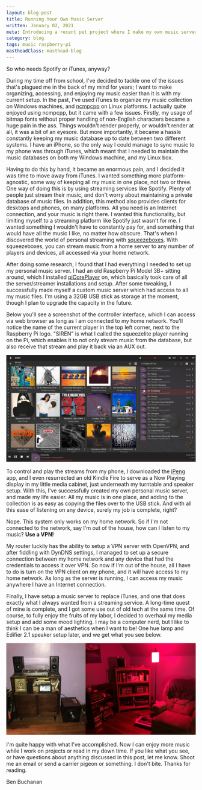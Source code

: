 ```yaml
---
layout: blog-post
title: Running Your Own Music Server
written: January 02, 2021
meta: Introducing a recent pet project where I make my own music server.
category: blog
tags: music raspberry-pi
mastheadClass: masthead-blog
---
```


So who needs Spotify or iTunes, anyway?

During my time off from school, I've decided to tackle one of the issues that's plagued me in the back of my mind for years; I want to make organizing, accessing, and enjoying my music easier than it is with my current setup. In the past, I've used iTunes to organize my music collection on Windows machines, and [ncmpcpp](https://wiki.archlinux.org/index.php/Ncmpcpp) on Linux platforms. I actually quite enjoyed using ncmpcpp, but it came with a few issues. Firstly, my usage of bitmap fonts without proper handling of non-English characters became a huge pain in the ass. Things wouldn't render properly, or wouldn't render at all, it was a bit of an eyesore. But more importantly, it became a hassle constantly keeping my music database up to date between two different systems. I have an iPhone, so the only way I could manage to sync music to my phone was through iTunes, which meant that I needed to maintain the music databases on both my Windows machine, and my Linux box.

Having to do this by hand, it became an enormous pain, and I decided it was time to move away from iTunes. I wanted something more platform-agnostic, some way of keeping all my music in one place, not two or three. One way of doing this is by using streaming services like Spotify. Plenty of people just stream their music, and don't worry about maintaining a private database of music files. In addition, this method also provides clients for desktops and phones, on many platforms. All you need is an Internet connection, and your music is right there. I wanted this functionality, but limiting myself to a streaming platform like Spotify just wasn't for me. I wanted something I wouldn't have to constantly pay for, and something that would have all the music I like, no matter how obscure. That's when I discovered the world of personal streaming with [squeezeboxes](https://en.wikipedia.org/wiki/Squeezebox_%28network_music_player%29). With squeezeboxes, you can stream music from a home server to any number of players and devices, all accessed via your home network.

After doing some research, I found that I had everything I needed to set up my personal music server. I had an old Raspberry Pi Model 3B+ sitting around, which I installed [piCorePlayer](https://www.picoreplayer.org/) on, which basically took care of all the server/streamer installations and setup. After some tweaking, I successfully made myself a custom music server which had access to all my music files. I'm using a 32GB USB stick as storage at the moment, though I plan to upgrade the capacity in the future.

Below you'll see a screenshot of the controller interface, which I can access via web browser as long as I am connected to my home network. You'll notice the name of the current player in the top left corner, next to the Raspberry Pi logo. "SIREN" is what I called the squeezelite player running on the Pi, which enables it to not only stream music from the database, but also receive that stream and play it back via an AUX out.

![SIREN](/img/SIREN.jpg?raw=true)

To control and play the streams from my phone, I downloaded the [iPeng](http://penguinlovesmusic.de/) app, and I even resurrected an old Kindle Fire to serve as a Now Playing display in my little media cabinet, just underneath my turntable and speaker setup. With this, I've successfully created my own personal music server, and made my life easier. All my music is in one place, and adding to the collection is as easy as copying the files over to the USB stick. And with all this ease of listening on any device, surely my job is complete, right?

Nope. This system only works on my home network. So if I'm not connected to the network, say I'm out of the house, how can I listen to my music? __Use a VPN!__

My router luckily has the ability to setup a VPN server with OpenVPN, and after fiddling with DynDNS settings, I managed to set up a secure connection between my home network and any device that had the credentials to access it over VPN. So now if I'm out of the house, all I have to do is turn on the VPN client on my phone, and it will have access to my home network. As long as the server is running, I can access my music anywhere I have an Internet connection.

Finally, I have setup a music server to replace iTunes, and one that does exactly what I always wanted from a streaming service. A long-time quest of mine is complete, and I got some use out of old tech at the same time. Of course, to fully enjoy the fruits of my labor, I decided to overhaul my media setup and add some mood lighting. I may be a computer nerd, but I like to think I can be a man of aesthetics when I want to be! One hue lamp and Edifier 2.1 speaker setup later, and we get what you see below.

![New hue lamp and speaker setup](/img/new-setup.jpg?raw=true)

I'm quite happy with what I've accomplished. Now I can enjoy more music while I work on projects or read in my down time. If you like what you see, or have questions about anything discussed in this post, let me know. Shoot me an email or send a carrier pigeon or something. I don't bite. Thanks for reading.

<div class="attrib">
Ben Buchanan
</div>
